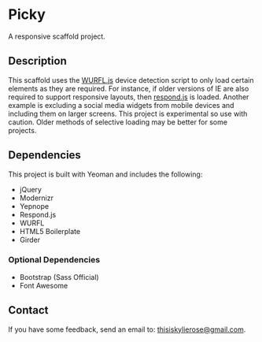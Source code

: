 Picky
=====

A responsive scaffold project.

## Description

This scaffold uses the [WURFL.js](http://wurfl.io/) device detection script to only load certain elements as they are required. For instance, if older versions of IE are also required to support responsive layouts, then [respond.js](https://github.com/scottjehl/Respond) is loaded. Another example is excluding a social media widgets from mobile devices and including them on larger screens. This project is experimental so use with caution. Older methods of selective loading may be better for some projects.

## Dependencies

This project is built with Yeoman and includes the following:

- jQuery
- Modernizr
- Yepnope
- Respond.js
- WURFL
- HTML5 Boilerplate
- Girder

### Optional Dependencies

- Bootstrap (Sass Official)
- Font Awesome

## Contact

If you have some feedback, send an email to: thisiskylierose@gmail.com.
